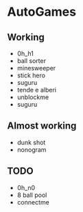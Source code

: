 # AutoGames

## Working
* 0h_h1
* ball sorter
* minesweeper
* stick hero
* suguru
* tende e alberi
* unblockme
* suguru

## Almost working
* dunk shot
* nonogram

## TODO
* 0h_n0
* 8 ball pool
* connectme
